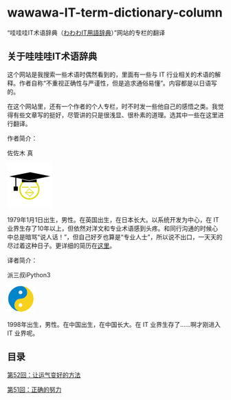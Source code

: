 # wawawa-IT-term-dictionary-column

“哇哇哇IT术语辞典（[わわわIT用語辞典](https://wa3.i-3-i.info/index.html)）”网站的专栏的翻译

## 关于哇哇哇IT术语辞典

这个网站是我搜索一些术语时偶然看到的，里面有一些与 IT 行业相关的术语的解释。作者自称“不重视正确性与严谨性，但是追求通俗易懂”。内容都是以日语写的。

在这个网站里，还有一个作者的个人专栏，时不时发一些他自己的感悟之类。我觉得有些文章写的挺好，尽管讲的只是很浅显、很朴素的道理。选其中一些在这里进行翻译。

作者简介：

佐佐木 真

![image](./img/prof_wa3piyo.png)

1979年1月1日出生，男性。在英国出生，在日本长大。以系统开发为中心，在 IT 业界生存了10年以上，但依然对洋文和专业术语感到头疼。和同行沟通的时候心中总是暗骂“说人话！”，但自己好歹也算是“专业人士”，所以说不出口，一天天的尽过着这种日子。更详细的简历在[这里](https://i-3-i.info/index.html)。

译者简介：

派三叔iPython3

![image](./img/ipython3.jpg)

1998年出生，男性。在中国出生，在中国长大。在 IT 业界生存了......啊才刚进入 IT 业界呢。

## 目录

[第52回：让运气变好的方法](./第52回：让运气变好的方法.md)

[第51回：正确的努力](./第51回：正确的努力.md)
